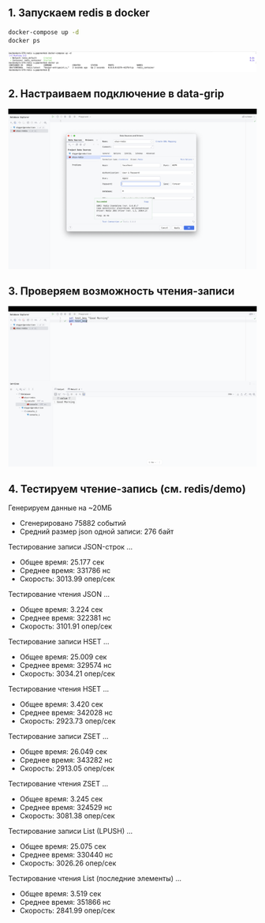 ## 1. Запускаем redis в docker
```bash
docker-compose up -d
docker ps
```
![1](images/redis/1.png)

## 2. Настраиваем подключение в data-grip
![2](images/redis/2.png)

## 3. Проверяем возможность чтения-записи
![3](images/redis/3.png)

## 4. Тестируем чтение-запись (см. redis/demo)

Генерируем данные на ~20МБ
* Сгенерировано 75882 событий
* Средний размер json одной записи: 276 байт

Тестирование записи JSON-строк ...
* Общее время: 25.177 сек
* Среднее время: 331786 нс
* Скорость: 3013.99 опер/сек

Тестирование чтения JSON ...
* Общее время: 3.224 сек
* Среднее время: 322381 нс
* Скорость: 3101.91 опер/сек

Тестирование записи HSET ...
* Общее время: 25.009 сек
* Среднее время: 329574 нс
* Скорость: 3034.21 опер/сек

Тестирование чтения HSET ...
* Общее время: 3.420 сек
* Среднее время: 342028 нс
* Скорость: 2923.73 опер/сек

Тестирование записи ZSET ...
* Общее время: 26.049 сек
* Среднее время: 343282 нс
* Скорость: 2913.05 опер/сек

Тестирование чтения ZSET ...
* Общее время: 3.245 сек
* Среднее время: 324529 нс
* Скорость: 3081.38 опер/сек

Тестирование записи List (LPUSH) ...
* Общее время: 25.075 сек
* Среднее время: 330440 нс
* Скорость: 3026.26 опер/сек

Тестирование чтения List (последние элементы) ...
* Общее время: 3.519 сек
* Среднее время: 351866 нс
* Скорость: 2841.99 опер/сек